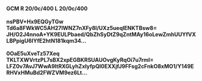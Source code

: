 #### GCM R 20/0c/400 L 20/0c/400
**nsPBV+Hx9EQGyTGw**<br/>**Td6a8FWkWC5AH27IWNZ7nXFy8l/UXz5ueqlENKTBsw8=**<br/>**JH/O2J4nnoA+YK9EULPbaed/QbZhSyDtZ9qZntMAy16oLewZmhUUYfVXLBPpigU6IYfE2htN181kqm34...**<br/><br/>
**0OaE5uXveTz57Xeq**<br/>**TKLTXWVrtzPL7sBX2xpEGBKRSUAUOvgKyRqOi7u7rmI=**<br/>**LFZ0v7AvJ7WwA9ltRXGLyhZxIyfpQl0EXXjfJ9FFsg2cFnkO8xMO1/Y149ERHVxHMuBd2FWZVM9ez6Lt...**